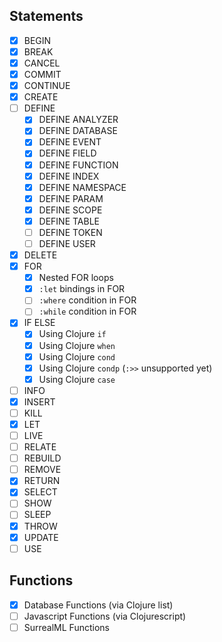 ## Statements

- [x] BEGIN
- [x] BREAK
- [x] CANCEL
- [x] COMMIT
- [x] CONTINUE
- [x] CREATE
- [ ] DEFINE
    - [x] DEFINE ANALYZER
    - [x] DEFINE DATABASE
    - [x] DEFINE EVENT
    - [x] DEFINE FIELD
    - [x] DEFINE FUNCTION
    - [x] DEFINE INDEX
    - [x] DEFINE NAMESPACE
    - [x] DEFINE PARAM
    - [x] DEFINE SCOPE
    - [x] DEFINE TABLE
    - [ ] DEFINE TOKEN
    - [ ] DEFINE USER
- [x] DELETE
- [x] FOR
  - [x] Nested FOR loops
  - [x] `:let` bindings in FOR
  - [ ] `:where` condition in FOR
  - [ ] `:while` condition in FOR
- [x] IF ELSE
  - [x] Using Clojure `if`
  - [x] Using Clojure `when`
  - [x] Using Clojure `cond`
  - [x] Using Clojure `condp` (`:>>` unsupported yet)
  - [x] Using Clojure `case`
- [ ] INFO
- [x] INSERT
- [ ] KILL
- [x] LET
- [ ] LIVE
- [ ] RELATE
- [ ] REBUILD
- [ ] REMOVE
- [x] RETURN
- [x] SELECT
- [ ] SHOW
- [ ] SLEEP
- [x] THROW
- [x] UPDATE
- [ ] USE

## Functions

- [x] Database Functions (via Clojure list)
- [ ] Javascript Functions (via Clojurescript)
- [ ] SurrealML Functions 
